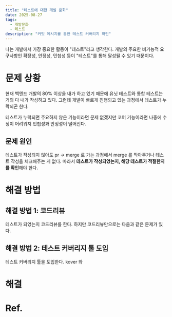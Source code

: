 ```yaml
---
title: "테스트에 대한 개발 문화"
date: 2025-08-27
tags:
  - 개발문화
  - 테스트
description: "커밋 메시지를 통한 테스트 커버리지 확인"
---
```

나는 개발에서 가장 중요한 활동이 "테스트"라고 생각한다. 개발의 주요한 비기능적 요구사항인 확장성, 안정성, 민첩성 등이 "테스트"를 통해 달성될 수 있기 때문이다.

# 문제 상황

현재 백엔드 개발의 80% 이상을 내가 하고 있기 때문에 유닛 테스트와 통합 테스트는 거의 다 내가 작성하고 있다. 그런데 개발이 빠르게 진행되고 있는 과정에서 테스트가 누락되곤 한다.

테스트가 누락되면 주요하지 않은 기능이라면 문제 없겠지만 코어 기능이라면 나중에 수정이 어려워져 민첩성과 안정성이 떨어진다.

## 문제 원인

테스트가 작성되지 않아도 pr -> merge 로 가는 과정에서 merge 를 막아주거나 테스트 작성을 체크해주는 게 없다. 따라서 **테스트가 작성되었는지, 해당 테스트가 적절한지를 확인**해야 한다.

# 해결 방법

## 해결 방법 1: 코드리뷰

테스트가 되었는지 코드리뷰를 한다. 하지만 코드리뷰만으로는 다음과 같은 문제가 있다.

## 해결 방법 2: 테스트 커버리지 툴 도입

테스트 커버리지 툴을 도입한다. kover 와 

# 해결

# Ref.